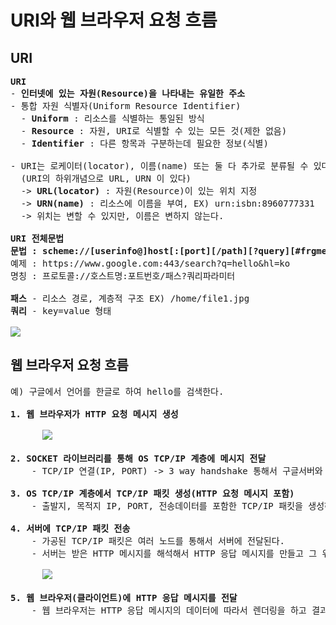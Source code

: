 # URI와 웹 브라우저 요청 흐름
## URI
<pre>
<b>URI</b>
- <b>인터넷에 있는 자원(Resource)을 나타내는 유일한 주소</b>
- 통합 자원 식별자(Uniform Resource Identifier)
  - <b>Uniform</b> : 리소스를 식별하는 통일된 방식
  - <b>Resource</b> : 자원, URI로 식별할 수 있는 모든 것(제한 없음)
  - <b>Identifier</b> : 다른 항목과 구분하는데 필요한 정보(식별)

- URI는 로케이터(locator), 이름(name) 또는 둘 다 추가로 분류될 수 있다.
  (URI의 하위개념으로 URL, URN 이 있다)
  -> <b>URL(locator)</b> : 자원(Resource)이 있는 위치 지정
  -> <b>URN(name)</b> : 리소스에 이름을 부여, EX) urn:isbn:8960777331
  -> 위치는 변할 수 있지만, 이름은 변하지 않는다.

<b>URI 전체문법</b>
<b>문법 : scheme://[userinfo@]host[:[port][/path][?query][#frgment]</b>
예제 : https://www.google.com:443/search?q=hello&hl=ko
명칭 : 프로토콜://호스트명:포트번호/패스?쿼리파라미터

<b>패스</b> - 리소스 경로, 계층적 구조 EX) /home/file1.jpg
<b>쿼리</b> - key=value 형태

<img src="https://github.com/RyuKyeongWoo/TIL/blob/main/HTTP/img/URI.PNG"/>
</pre>
## 웹 브라우저 요청 흐름
<pre>
예) 구글에서 언어를 한글로 하여 hello를 검색한다.

<b>1. 웹 브라우저가 HTTP 요청 메시지 생성</b>

      <img src="https://github.com/RyuKyeongWoo/TIL/blob/main/HTTP/img/HttpRequestMessage.PNG"/>

<b>2. SOCKET 라이브러리를 통해 OS TCP/IP 계층에 메시지 전달</b>
    - TCP/IP 연결(IP, PORT) -> 3 way handshake 통해서 구글서버와 가상 연결

<b>3. OS TCP/IP 계층에서 TCP/IP 패킷 생성(HTTP 요청 메시지 포함)</b>
    - 출발지, 목적지 IP, PORT, 전송데이터를 포함한 TCP/IP 패킷을 생성하고 전달받은 HTTP 요청 메시지를 포함 시킨다.

<b>4. 서버에 TCP/IP 패킷 전송</b>
    - 가공된 TCP/IP 패킷은 여러 노드를 통해서 서버에 전달된다.
    - 서버는 받은 HTTP 메시지를 해석해서 HTTP 응답 메시지를 만들고 그 위에 TCP/IP 패킷을 씌워서 가공한다.
    
      <img src="https://github.com/RyuKyeongWoo/TIL/blob/main/HTTP/img/HttpResponseMessage.PNG"/>

<b>5. 웹 브라우저(클라이언트)에 HTTP 응답 메시지를 전달</b>
    - 웹 브라우저는 HTTP 응답 메시지의 데이터에 따라서 렌더링을 하고 결과를 보여준다.
</pre>

